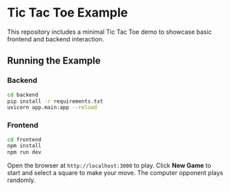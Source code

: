 # Tic Tac Toe Example

This repository includes a minimal Tic Tac Toe demo to showcase basic frontend and backend interaction.

## Running the Example

### Backend

```bash
cd backend
pip install -r requirements.txt
uvicorn app.main:app --reload
```

### Frontend

```bash
cd frontend
npm install
npm run dev
```

Open the browser at `http://localhost:3000` to play. Click **New Game** to start and select a square to make your move. The computer opponent plays randomly.
